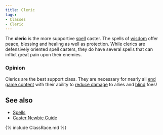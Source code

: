 ```yaml
---
title: Cleric
tags:
- Classes
- Cleric
---
```


The **cleric** is the more supportive [spell](spell "wikilink") caster.
The spells of [wisdom](wisdom "wikilink") offer peace, blessing and
healing as well as protection. While clerics are defensively oriented
spell casters, they do have several spells that can inflict great pain
upon their enemies.

### Opinion

Clerics are the best support class. They are necessary for nearly all
[end game content](smob "wikilink") with their ability to [reduce
damage](sanctuary "wikilink") to allies and
[blind](blindness "wikilink") foes!

## See also

- [Spells](Spell "wikilink")
- [Caster Newbie
  Guide](Alweon%27s_Versatile_Caster_Newbie_Guide "wikilink")

{% include ClassRace.md %}
